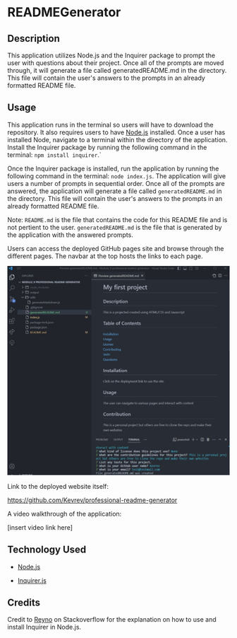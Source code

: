 # READMEGenerator

## Description

This application utilizes Node.js and the Inquirer package to prompt the user with questions about their project. Once all of the prompts are moved through, it will generate a file called generatedREADME.md in the directory. This file will contain the user's answers to the prompts in an already formatted README file.

## Usage

This application runs in the terminal so users will have to download the repository. It also requires users to have [Node.js](https://nodejs.org/en) installed. Once a user has installed Node, navigate to a terminal within the directory of the application. Install the Inquirer package by running the following command in the terminal: `npm install inquirer`.`

Once the Inquirer package is installed, run the application by running the following command in the terminal: `node index.js`. The application will give users a number of prompts in sequential order. Once all of the prompts are answered, the application will generate a file called `generatedREADME.md` in the directory. This file will contain the user's answers to the prompts in an already formatted README file. 

Note: `README.md` is the file that contains the code for this README file and is not pertient to the user. `generatedREADME.md` is the file that is generated by the application with the answered prompts.

Users can access the deployed GitHub pages site and browse through the different pages. The navbar at the top hosts the links to each page.

![Screenshot](/assets/images/screenshot.jpg)

Link to the deployed website itself:

https://github.com/Kevrev/professional-readme-generator

A video walkthrough of the application:

[insert video link here]

## Technology Used

- [Node.js](https://nodejs.org/en)

- [Inquirer.js](https://www.npmjs.com/package/inquirer)


## Credits

Credit to [Reyno](https://stackoverflow.com/questions/72812022/inquirer-on-node-js) on Stackoverflow for the explanation on how to use and install Inquirer in Node.js.
